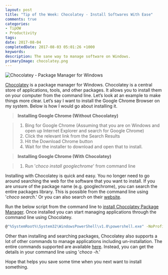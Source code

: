 ```yaml
---
layout: post
title: "Tip of the Week: Chocolatey - Install Softwares With Ease"
comments: true
categories: 
- TipOW
- Productivity
tags: 
date: 2017-08-04
completedDate: 2017-08-03 05:01:26 +1000
keywords: 
description: The sane way to manage software on Windows.
primaryImage: chocolatey.png
---
```

<img src="{{site.images_root}}/chocolatey.png" alt="Chocolatey - Package Manager for Windows" class="center" >

[Chocolatey](https://chocolatey.org/) is a package manager for Windows. Chocolatey is a central store of applications, tools, and other packages. It allows you to install them on your computer from the command line. Let’s look at an example to make things more clear. Let’s say I want to install the Google Chrome Browser on my system. Below is how I would go about installing it.

> **Installing Google Chrome (Without Chocolatey)**

> 1. Bing for Google Chrome (Assuming that you are on Windows and open up Internet Explorer and search for Google Chrome)
> 2. Click the relevant link from the Search Results
> 3. Hit the Download Chrome button
> 4. Wait for the installer to download and open that to install.

> **Installing Google Chrome (With Chocolatey)**

> 1. Run '*choco install googlechrome*' from command line

Installing with Chocolatey is quick and easy. You no longer need to go around searching the web for the software that you want to install. If you are unsure of the package name (e.g. googlechrome), you can search the entire packages library. This is possible from the command line using '*choco search*.' Or you can also search on their [website](https://chocolatey.org/packages).

Run the below script from the command line to [install Chocolatey Package Manager](https://chocolatey.org/install). Once installed you can start managing applications through the command line using Chocolatey.

``` bash
@"%SystemRoot%\System32\WindowsPowerShell\v1.0\powershell.exe" -NoProfile -ExecutionPolicy Bypass -Command "iex ((New-Object System.Net.WebClient).DownloadString('https://chocolatey.org/install.ps1'))" && SET "PATH=%PATH%;%ALLUSERSPROFILE%\chocolatey\bin"
```

Other than installing and searching packages, Chocolatey also supports a lot of other commands to manage applications including un-installation. The entire commands supported are available [here](https://chocolatey.org/docs/commandslist). Instead, you can get the details in your command line using '*choco -h*.'

Hope that helps you save some time when you next want to install something.
